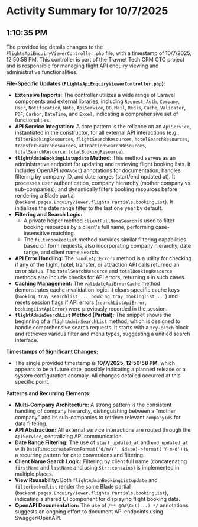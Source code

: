 # Activity Summary for 10/7/2025

## 1:10:35 PM
The provided log details changes to the `FlightsApiEnquiryViewerController.php` file, with a timestamp of 10/7/2025, 12:50:58 PM. This controller is part of the Travnet Tech CRM CTO project and is responsible for managing flight API enquiry viewing and administrative functionalities.

**File-Specific Updates (`FlightsApiEnquiryViewerController.php`):**

*   **Extensive Imports:** The controller utilizes a wide range of Laravel components and external libraries, including `Request`, `Auth`, `Company`, `User`, `Notification`, `Note`, `ApiService`, `DB`, `Mail`, `Redis`, `Cache`, `Validator`, `PDF`, `Carbon`, `DateTime`, and `Excel`, indicating a comprehensive set of functionalities.
*   **API Service Integration:** A core pattern is the reliance on an `ApiService`, instantiated in the constructor, for all external API interactions (e.g., `filterBookingResources`, `flightSearchResources`, `hotelSearchResources`, `transferSearchResources`, `attractionSearchResources`, `totalSearchResource`, `totalBookingResource`).
*   **`flightAdminBookingListupdate` Method:** This method serves as an administrative endpoint for updating and retrieving flight booking lists. It includes OpenAPI (`@OA\Get`) annotations for documentation, handles filtering by company ID, and date ranges (start/end updated at). It processes user authentication, company hierarchy (mother company vs. sub-companies), and dynamically filters booking resources before rendering a Blade partial (`backend.pages.EnquiryViewer.flights.Partials.bookingList`). It initializes the date range filter to the last one year by default.
*   **Filtering and Search Logic:**
    *   A private helper method `clientFullNameSearch` is used to filter booking resources by a client's full name, performing case-insensitive matching.
    *   The `filterbookedlist` method provides similar filtering capabilities based on form requests, also incorporating company hierarchy, date range, and client name search.
*   **API Error Handling:** The `handleApiErrors` method is a utility for checking if any of the flight, hotel, transfer, or attraction API calls returned an error status. The `totalSearchResource` and `totalBookingResource` methods also include checks for API errors, returning `0` in such cases.
*   **Caching Management:** The `validateApiErrorCache` method demonstrates cache invalidation logic. It clears specific cache keys (`booking_tray_searchlist_...`, `booking_tray_bookinglist_...`) and resets session flags if API errors (`searchListApiError`, `bookingListApiError`) were previously recorded in the session.
*   **`flightAdminSearchList` Method (Partial):** The snippet shows the beginning of a `flightAdminSearchList` method, which is designed to handle comprehensive search requests. It starts with a `try-catch` block and retrieves various filter and menu types, suggesting a unified search interface.

**Timestamps of Significant Changes:**

*   The single provided timestamp is **10/7/2025, 12:50:58 PM**, which appears to be a future date, possibly indicating a planned release or a system configuration anomaly. All changes detailed occurred at this specific point.

**Patterns and Recurring Elements:**

*   **Multi-Company Architecture:** A strong pattern is the consistent handling of company hierarchy, distinguishing between a "mother company" and its sub-companies to retrieve relevant `companyIds` for data filtering.
*   **API Abstraction:** All external service interactions are routed through the `ApiService`, centralizing API communication.
*   **Date Range Filtering:** The use of `start_updated_at` and `end_updated_at` with `DateTime::createFromFormat('d/m/Y', $date)->format('Y-m-d')` is a recurring pattern for date conversions and filtering.
*   **Client Name Search Logic:** Filtering by client full name (concatenating `firstName` and `lastName` and using `Str::contains`) is implemented in multiple places.
*   **View Reusability:** Both `flightAdminBookingListupdate` and `filterbookedlist` render the same Blade partial (`backend.pages.EnquiryViewer.flights.Partials.bookingList`), indicating a shared UI component for displaying flight booking data.
*   **OpenAPI Documentation:** The use of `/** @OA\Get(...) */` annotations suggests an ongoing effort to document API endpoints using Swagger/OpenAPI.